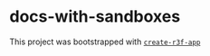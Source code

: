 # docs-with-sandboxes

This project was bootstrapped with [`create-r3f-app`](https://github.com/RenaudROHLINGER/create-r3f-app)